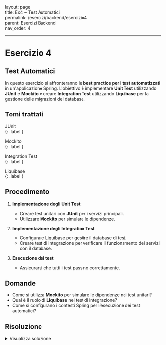 layout: page  
title: Ex4 ~ Test Automatici  
permalink: /esercizi/backend/esercizio4  
parent: Esercizi Backend  
nav_order: 4  

---

# Esercizio 4  

## Test Automatici  
In questo esercizio si affronteranno le **best practice per i test automatizzati** in un'applicazione Spring. L'obiettivo è implementare **Unit Test** utilizzando **JUnit** e **Mockito** e creare **Integration Test** utilizzando **Liquibase** per la gestione delle migrazioni del database.  

## Temi trattati  
JUnit  
{: .label }  

Mockito  
{: .label }  

Integration Test  
{: .label }  

Liquibase  
{: .label }  

## Procedimento  
1. **Implementazione degli Unit Test**  
   - Creare test unitari con **JUnit** per i servizi principali.  
   - Utilizzare **Mockito** per simulare le dipendenze.  

2. **Implementazione degli Integration Test**  
   - Configurare Liquibase per gestire il database di test.  
   - Creare test di integrazione per verificare il funzionamento dei servizi con il database.  

3. **Esecuzione dei test**  
   - Assicurarsi che tutti i test passino correttamente.  

## Domande  
- Come si utilizza **Mockito** per simulare le dipendenze nei test unitari?  
- Qual è il ruolo di **Liquibase** nei test di integrazione?  
- Come si configurano i contesti Spring per l’esecuzione dei test automatici?  

## Risoluzione  
<details>  
  <summary>Visualizza soluzione</summary>  
  <ol>  
    <li>  
      **Configurazione degli Unit Test con JUnit e Mockito**  
      - Esempio di test unitario per un servizio con una dipendenza mockata:  
      ```java  
      @ExtendWith(MockitoExtension.class)  
      class EventServiceTest {  

          @Mock  
          private EventRepository eventRepository;  

          @InjectMocks  
          private EventService eventService;  

          @Test  
          void testCreateEvent() {  
              Event event = new Event("Evento1", "Luogo1");  
              when(eventRepository.save(any(Event.class))).thenReturn(event);  

              Event result = eventService.createEvent(event);  

              assertNotNull(result);  
              assertEquals("Evento1", result.getName());  
              verify(eventRepository, times(1)).save(event);  
          }  
      }  
      ```  
    </li>  

    <li>  
      **Configurazione di Liquibase per i test di integrazione**  
      - Aggiungere dipendenze al `pom.xml`:  
      ```xml  
      <dependency>  
          <groupId>org.liquibase</groupId>  
          <artifactId>liquibase-core</artifactId>  
      </dependency>  
      ```  
      - Configurare `application-test.yml`:  
      ```yaml  
      spring:  
        datasource:  
          url: jdbc:h2:mem:testdb  
          driver-class-name: org.h2.Driver  
          username: sa  
          password:  
        liquibase:  
          change-log: classpath:db/changelog/changelog-master.xml  
      ```  
    </li>  

    <li>  
      **Creazione di un Integration Test**  
      - Esempio di test di integrazione con SpringBootTest e Liquibase:  
      ```java  
      @SpringBootTest  
      @AutoConfigureTestDatabase(replace = AutoConfigureTestDatabase.Replace.NONE)  
      @TestPropertySource(locations = "classpath:application-test.yml")  
      class EventIntegrationTest {  

          @Autowired  
          private MockMvc mockMvc;  

          @Test  
          void testCreateEventIntegration() throws Exception {  
              String eventJson = "{ \"name\": \"Evento1\", \"place\": \"Luogo1\" }";  

              mockMvc.perform(post("/event")  
                      .contentType(MediaType.APPLICATION_JSON)  
                      .content(eventJson))  
                  .andExpect(status().isOk())  
                  .andExpect(jsonPath("$.name").value("Evento1"));  
          }  
      }  
      ```  
    </li>  

    <li>  
      **Esecuzione dei test**  
      - Eseguire i test utilizzando Maven
